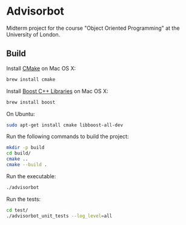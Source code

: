 # Advisorbot

Midterm project for the course "Object Oriented Programming" at the University of London.

## Build

Install [CMake](https://cmake.org/) on Mac OS X:
```bash
brew install cmake
```

Install [Boost C++ Libraries](https://www.boost.org/) on Mac OS X:
```bash
brew install boost
```

On Ubuntu:

```bash
sudo apt-get install cmake libboost-all-dev
```

Run the following commands to build the project:

```bash
mkdir -p build
cd build/
cmake ..
cmake --build .
```

Run the executable:

```bash
./advisorbot
```

Run the tests:
```bash
cd test/
./advisorbot_unit_tests --log_level=all
```

